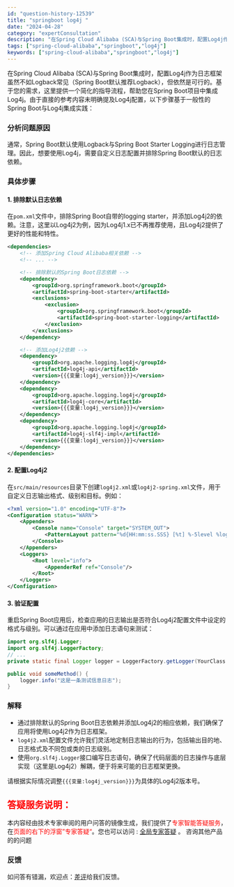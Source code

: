 ```yaml
---
id: "question-history-12539"
title: "springboot log4j "
date: "2024-04-28"
category: "expertConsultation"
description: "在Spring Cloud Alibaba (SCA)与Spring Boot集成时，配置Log4j作为日志框架虽然不如Logback常见（Spring Boot默认推荐Logback），但依然是可行的。基于您的需求，这里提供一个简化的指导流程，帮助您在Spring Boot项目中集成Log4j。由"
tags: ["spring-cloud-alibaba","springboot","log4j"]
keywords: ["spring-cloud-alibaba","springboot","log4j"]
---
```


在Spring Cloud Alibaba (SCA)与Spring Boot集成时，配置Log4j作为日志框架虽然不如Logback常见（Spring Boot默认推荐Logback），但依然是可行的。基于您的需求，这里提供一个简化的指导流程，帮助您在Spring Boot项目中集成Log4j。由于直接的参考内容未明确提及Log4j配置，以下步骤基于一般性的Spring Boot与Log4j集成实践：

### 分析问题原因
通常，Spring Boot默认使用Logback与Spring Boot Starter Logging进行日志管理。因此，想要使用Log4j，需要自定义日志配置并排除Spring Boot默认的日志依赖。

### 具体步骤

#### 1. 排除默认日志依赖
在`pom.xml`文件中，排除Spring Boot自带的logging starter，并添加Log4j2的依赖。注意，这里以Log4j2为例，因为Log4j1.x已不再推荐使用，且Log4j2提供了更好的性能和特性。

```xml
<dependencies>
    <!-- 添加Spring Cloud Alibaba相关依赖 -->
    <!-- ... -->

    <!-- 排除默认的Spring Boot日志依赖 -->
    <dependency>
        <groupId>org.springframework.boot</groupId>
        <artifactId>spring-boot-starter</artifactId>
        <exclusions>
            <exclusion>
                <groupId>org.springframework.boot</groupId>
                <artifactId>spring-boot-starter-logging</artifactId>
            </exclusion>
        </exclusions>
    </dependency>

    <!-- 添加Log4j2依赖 -->
    <dependency>
        <groupId>org.apache.logging.log4j</groupId>
        <artifactId>log4j-api</artifactId>
        <version>{{{变量:log4j_version}}}</version>
    </dependency>
    <dependency>
        <groupId>org.apache.logging.log4j</groupId>
        <artifactId>log4j-core</artifactId>
        <version>{{{变量:log4j_version}}}</version>
    </dependency>
    <dependency>
        <groupId>org.apache.logging.log4j</groupId>
        <artifactId>log4j-slf4j-impl</artifactId>
        <version>{{{变量:log4j_version}}}</version>
    </dependency>
</dependencies>
```

#### 2. 配置Log4j2
在`src/main/resources`目录下创建`log4j2.xml`或`log4j2-spring.xml`文件，用于自定义日志输出格式、级别和目标。例如：

```xml
<?xml version="1.0" encoding="UTF-8"?>
<Configuration status="WARN">
    <Appenders>
        <Console name="Console" target="SYSTEM_OUT">
            <PatternLayout pattern="%d{HH:mm:ss.SSS} [%t] %-5level %logger{36} - %msg%n"/>
        </Console>
    </Appenders>
    <Loggers>
        <Root level="info">
            <AppenderRef ref="Console"/>
        </Root>
    </Loggers>
</Configuration>
```

#### 3. 验证配置
重启Spring Boot应用后，检查应用的日志输出是否符合Log4j2配置文件中设定的格式与级别。可以通过在应用中添加日志语句来测试：

```java
import org.slf4j.Logger;
import org.slf4j.LoggerFactory;
// ...
private static final Logger logger = LoggerFactory.getLogger(YourClass.class);

public void someMethod() {
    logger.info("这是一条测试信息日志");
}
```

### 解释
- 通过排除默认的Spring Boot日志依赖并添加Log4j2的相应依赖，我们确保了应用将使用Log4j2作为日志框架。
- `log4j2.xml`配置文件允许我们灵活地定制日志输出的行为，包括输出目的地、日志格式及不同包或类的日志级别。
- 使用`org.slf4j.Logger`接口编写日志语句，确保了代码层面的日志操作与底层实现（这里是Log4j2）解耦，便于将来可能的日志框架更换。

请根据实际情况调整`{{{变量:log4j_version}}}`为具体的Log4j2版本号。
## <font color="#FF0000">答疑服务说明：</font> 

本内容经由技术专家审阅的用户问答的镜像生成，我们提供了<font color="#FF0000">专家智能答疑服务</font>，在<font color="#FF0000">页面的右下的浮窗”专家答疑“</font>。您也可以访问 : [全局专家答疑](https://opensource.alibaba.com/chatBot) 。 咨询其他产品的的问题

### 反馈
如问答有错漏，欢迎点：[差评](https://ai.nacos.io/user/feedbackByEnhancerGradePOJOID?enhancerGradePOJOId=12632)给我们反馈。
